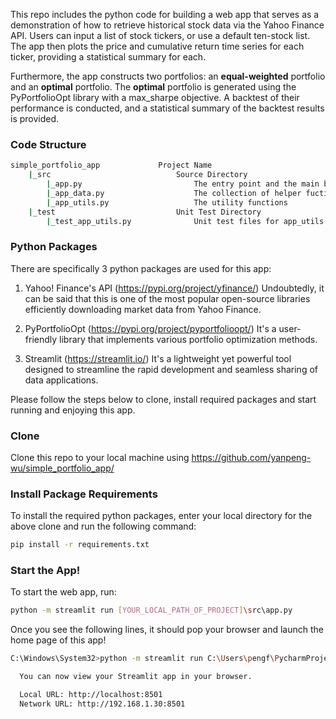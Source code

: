 This repo includes the python code for building a web app that serves as a demonstration of how to retrieve
historical stock data via the Yahoo Finance API. Users can input a list of stock tickers, or use a default
ten-stock list. The app then plots the price and cumulative return time series for each ticker, providing a
statistical summary for each.

Furthermore, the app constructs two portfolios: an **equal-weighted** portfolio and an **optimal**
portfolio. The **optimal** portfolio is generated using the PyPortfolioOpt library with a max_sharpe
objective. A backtest of their performance is conducted, and a statistical summary of the backtest
results is provided.

### Code Structure
```bash
simple_portfolio_app             Project Name
    |_src                            Source Directory
        |_app.py                         The entry point and the main body of this app. 
        |_app_data.py                    The collection of helper fuctions for retrieving data.
        |_app_utils.py                   The utility functions
    |_test                           Unit Test Directory
        |_test_app_utils.py              Unit test files for app_utils.py
```

### Python Packages
There are specifically 3 python packages are used for this app: 
1) Yahoo! Finance's API (https://pypi.org/project/yfinance/)
   Undoubtedly, it can be said that this is one of the most popular open-source libraries efficiently downloading market data from Yahoo Finance.

2) PyPortfolioOpt (https://pypi.org/project/pyportfolioopt/)
   It's a user-friendly library that implements various portfolio optimization methods.

3) Streamlit (https://streamlit.io/)
   It's a lightweight yet powerful tool designed to streamline the rapid development and seamless sharing of data applications.

   
Please follow the steps below to clone, install required packages and start running and enjoying this app.

### Clone
Clone this repo to your local machine using https://github.com/yanpeng-wu/simple_portfolio_app/

### Install Package Requirements
To install the required python packages, enter your local directory for the above clone and run the following command:
```bash
pip install -r requirements.txt
```

### Start the App!
To start the web app, run:
```bash
python -m streamlit run [YOUR_LOCAL_PATH_OF_PROJECT]\src\app.py
```
Once you see the following lines, it should pop your browser and launch the home page of this app!
```bash
C:\Windows\System32>python -m streamlit run C:\Users\pengf\PycharmProjects\simple_portfolio_app\src\app.py

  You can now view your Streamlit app in your browser.

  Local URL: http://localhost:8501
  Network URL: http://192.168.1.30:8501
```
